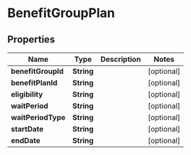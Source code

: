 

# BenefitGroupPlan


## Properties

| Name | Type | Description | Notes |
|------------ | ------------- | ------------- | -------------|
|**benefitGroupId** | **String** |  |  [optional] |
|**benefitPlanId** | **String** |  |  [optional] |
|**eligibility** | **String** |  |  [optional] |
|**waitPeriod** | **String** |  |  [optional] |
|**waitPeriodType** | **String** |  |  [optional] |
|**startDate** | **String** |  |  [optional] |
|**endDate** | **String** |  |  [optional] |



